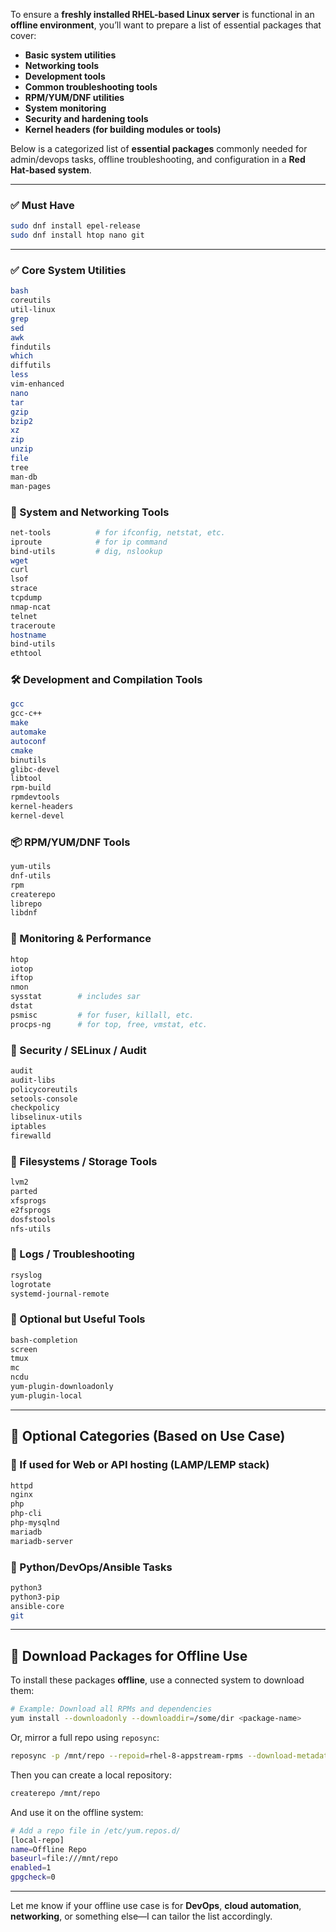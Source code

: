To ensure a **freshly installed RHEL-based Linux server** is functional in an **offline environment**, you’ll want to prepare a list of essential packages that cover:

* **Basic system utilities**
* **Networking tools**
* **Development tools**
* **Common troubleshooting tools**
* **RPM/YUM/DNF utilities**
* **System monitoring**
* **Security and hardening tools**
* **Kernel headers (for building modules or tools)**

Below is a categorized list of **essential packages** commonly needed for admin/devops tasks, offline troubleshooting, and configuration in a **Red Hat-based system**.

---


### ✅ Must Have

```bash
sudo dnf install epel-release
sudo dnf install htop nano git
```

---


### ✅ Core System Utilities

```bash
bash
coreutils
util-linux
grep
sed
awk
findutils
which
diffutils
less
vim-enhanced
nano
tar
gzip
bzip2
xz
zip
unzip
file
tree
man-db
man-pages
```

### 🔧 System and Networking Tools

```bash
net-tools          # for ifconfig, netstat, etc.
iproute            # for ip command
bind-utils         # dig, nslookup
wget
curl
lsof
strace
tcpdump
nmap-ncat
telnet
traceroute
hostname
bind-utils
ethtool
```

### 🛠 Development and Compilation Tools

```bash
gcc
gcc-c++
make
automake
autoconf
cmake
binutils
glibc-devel
libtool
rpm-build
rpmdevtools
kernel-headers
kernel-devel
```

### 📦 RPM/YUM/DNF Tools

```bash
yum-utils
dnf-utils
rpm
createrepo
librepo
libdnf
```

### 🧰 Monitoring & Performance

```bash
htop
iotop
iftop
nmon
sysstat        # includes sar
dstat
psmisc         # for fuser, killall, etc.
procps-ng      # for top, free, vmstat, etc.
```

### 🔐 Security / SELinux / Audit

```bash
audit
audit-libs
policycoreutils
setools-console
checkpolicy
libselinux-utils
iptables
firewalld
```

### 📁 Filesystems / Storage Tools

```bash
lvm2
parted
xfsprogs
e2fsprogs
dosfstools
nfs-utils
```

### 🧾 Logs / Troubleshooting

```bash
rsyslog
logrotate
systemd-journal-remote
```

### 🧱 Optional but Useful Tools

```bash
bash-completion
screen
tmux
mc
ncdu
yum-plugin-downloadonly
yum-plugin-local
```

---

## 🎯 Optional Categories (Based on Use Case)

### 📡 If used for Web or API hosting (LAMP/LEMP stack)

```bash
httpd
nginx
php
php-cli
php-mysqlnd
mariadb
mariadb-server
```

### 🧪 Python/DevOps/Ansible Tasks

```bash
python3
python3-pip
ansible-core
git
```

---

## 🔄 Download Packages for Offline Use

To install these packages **offline**, use a connected system to download them:

```bash
# Example: Download all RPMs and dependencies
yum install --downloadonly --downloaddir=/some/dir <package-name>
```

Or, mirror a full repo using `reposync`:

```bash
reposync -p /mnt/repo --repoid=rhel-8-appstream-rpms --download-metadata
```

Then you can create a local repository:

```bash
createrepo /mnt/repo
```

And use it on the offline system:

```bash
# Add a repo file in /etc/yum.repos.d/
[local-repo]
name=Offline Repo
baseurl=file:///mnt/repo
enabled=1
gpgcheck=0
```

---

Let me know if your offline use case is for **DevOps**, **cloud automation**, **networking**, or something else—I can tailor the list accordingly.
